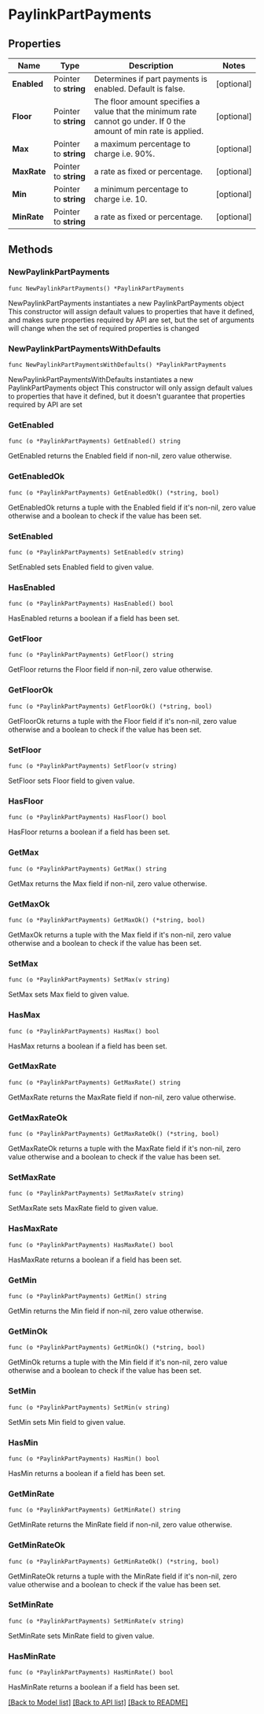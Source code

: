 # PaylinkPartPayments

## Properties

Name | Type | Description | Notes
------------ | ------------- | ------------- | -------------
**Enabled** | Pointer to **string** | Determines if part payments is enabled. Default is false. | [optional] 
**Floor** | Pointer to **string** | The floor amount specifies a value that the minimum rate cannot go under. If 0 the amount of min rate is applied. | [optional] 
**Max** | Pointer to **string** | a maximum percentage to charge i.e. 90%. | [optional] 
**MaxRate** | Pointer to **string** | a rate as fixed or percentage. | [optional] 
**Min** | Pointer to **string** | a minimum percentage to charge i.e. 10. | [optional] 
**MinRate** | Pointer to **string** | a rate as fixed or percentage. | [optional] 

## Methods

### NewPaylinkPartPayments

`func NewPaylinkPartPayments() *PaylinkPartPayments`

NewPaylinkPartPayments instantiates a new PaylinkPartPayments object
This constructor will assign default values to properties that have it defined,
and makes sure properties required by API are set, but the set of arguments
will change when the set of required properties is changed

### NewPaylinkPartPaymentsWithDefaults

`func NewPaylinkPartPaymentsWithDefaults() *PaylinkPartPayments`

NewPaylinkPartPaymentsWithDefaults instantiates a new PaylinkPartPayments object
This constructor will only assign default values to properties that have it defined,
but it doesn't guarantee that properties required by API are set

### GetEnabled

`func (o *PaylinkPartPayments) GetEnabled() string`

GetEnabled returns the Enabled field if non-nil, zero value otherwise.

### GetEnabledOk

`func (o *PaylinkPartPayments) GetEnabledOk() (*string, bool)`

GetEnabledOk returns a tuple with the Enabled field if it's non-nil, zero value otherwise
and a boolean to check if the value has been set.

### SetEnabled

`func (o *PaylinkPartPayments) SetEnabled(v string)`

SetEnabled sets Enabled field to given value.

### HasEnabled

`func (o *PaylinkPartPayments) HasEnabled() bool`

HasEnabled returns a boolean if a field has been set.

### GetFloor

`func (o *PaylinkPartPayments) GetFloor() string`

GetFloor returns the Floor field if non-nil, zero value otherwise.

### GetFloorOk

`func (o *PaylinkPartPayments) GetFloorOk() (*string, bool)`

GetFloorOk returns a tuple with the Floor field if it's non-nil, zero value otherwise
and a boolean to check if the value has been set.

### SetFloor

`func (o *PaylinkPartPayments) SetFloor(v string)`

SetFloor sets Floor field to given value.

### HasFloor

`func (o *PaylinkPartPayments) HasFloor() bool`

HasFloor returns a boolean if a field has been set.

### GetMax

`func (o *PaylinkPartPayments) GetMax() string`

GetMax returns the Max field if non-nil, zero value otherwise.

### GetMaxOk

`func (o *PaylinkPartPayments) GetMaxOk() (*string, bool)`

GetMaxOk returns a tuple with the Max field if it's non-nil, zero value otherwise
and a boolean to check if the value has been set.

### SetMax

`func (o *PaylinkPartPayments) SetMax(v string)`

SetMax sets Max field to given value.

### HasMax

`func (o *PaylinkPartPayments) HasMax() bool`

HasMax returns a boolean if a field has been set.

### GetMaxRate

`func (o *PaylinkPartPayments) GetMaxRate() string`

GetMaxRate returns the MaxRate field if non-nil, zero value otherwise.

### GetMaxRateOk

`func (o *PaylinkPartPayments) GetMaxRateOk() (*string, bool)`

GetMaxRateOk returns a tuple with the MaxRate field if it's non-nil, zero value otherwise
and a boolean to check if the value has been set.

### SetMaxRate

`func (o *PaylinkPartPayments) SetMaxRate(v string)`

SetMaxRate sets MaxRate field to given value.

### HasMaxRate

`func (o *PaylinkPartPayments) HasMaxRate() bool`

HasMaxRate returns a boolean if a field has been set.

### GetMin

`func (o *PaylinkPartPayments) GetMin() string`

GetMin returns the Min field if non-nil, zero value otherwise.

### GetMinOk

`func (o *PaylinkPartPayments) GetMinOk() (*string, bool)`

GetMinOk returns a tuple with the Min field if it's non-nil, zero value otherwise
and a boolean to check if the value has been set.

### SetMin

`func (o *PaylinkPartPayments) SetMin(v string)`

SetMin sets Min field to given value.

### HasMin

`func (o *PaylinkPartPayments) HasMin() bool`

HasMin returns a boolean if a field has been set.

### GetMinRate

`func (o *PaylinkPartPayments) GetMinRate() string`

GetMinRate returns the MinRate field if non-nil, zero value otherwise.

### GetMinRateOk

`func (o *PaylinkPartPayments) GetMinRateOk() (*string, bool)`

GetMinRateOk returns a tuple with the MinRate field if it's non-nil, zero value otherwise
and a boolean to check if the value has been set.

### SetMinRate

`func (o *PaylinkPartPayments) SetMinRate(v string)`

SetMinRate sets MinRate field to given value.

### HasMinRate

`func (o *PaylinkPartPayments) HasMinRate() bool`

HasMinRate returns a boolean if a field has been set.


[[Back to Model list]](../README.md#documentation-for-models) [[Back to API list]](../README.md#documentation-for-api-endpoints) [[Back to README]](../README.md)


